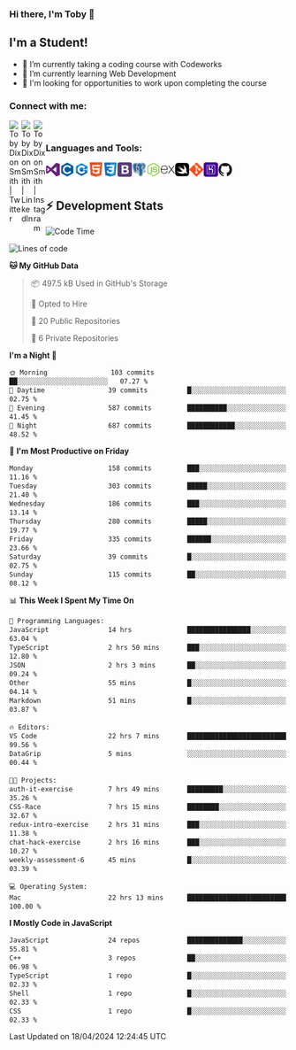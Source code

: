 ### Hi there, I'm Toby 👋

## I'm a Student!
- 🔭 I’m currently taking a coding course with Codeworks
- 🌱 I’m currently learning Web Development
- 💬 I'm looking for opportunities to work upon completing the course

### Connect with me:

[<img align="left" alt="Toby Dixon Smith | Twitter" width="22px" src="https://cdn.jsdelivr.net/npm/simple-icons@v3/icons/twitter.svg" />][twitter]
[<img align="left" alt="Toby Dixon Smith | LinkedIn" width="22px" src="https://cdn.jsdelivr.net/npm/simple-icons@v3/icons/linkedin.svg" />][linkedin]
[<img align="left" alt="Toby Dixon Smith | Instagram" width="22px" src="https://cdn.jsdelivr.net/npm/simple-icons@v3/icons/instagram.svg" />][instagram]

[twitter]: https://twitter.com/TobyDixonSmith1
[instagram]: https://www.instagram.com/toby_ds1/
[linkedin]: https://www.linkedin.com/in/toby-dixon-smith-4734331a3/

<br />

### Languages and Tools:

<img align="left" alt="Visual Studio Code" title="Visual Studio Code" width="26px" src="logos/visualstudio.png" />
<img align="left" alt="C" title="C" width="26px" src="logos/c.png" />
<img align="left" alt="C++" title="C++" width="26px" src="logos/c-plus.png" />
<img align="left" alt="HTML5" title="HTML 5" width="26px" src="logos/html.png" />
<img align="left" alt="CSS3" title="CSS 3" width="26px" src="logos/css3.png" />
<img align="left" alt="BootStrap" title="BootStrap" width="26px" src="logos/bootstrap.png" />
<img align="left" alt="PostgresSQL" title="PostgresSPQ" width="26px" src="logos/postgresql.png" />
<img align="left" alt="Node JS" title="Node JS" width="26px" src="logos/node-js.png" />
<img align="left" alt="Express" title="Express" width="26px" src="logos/express.png" />
<img align="left" alt="Swift" title="Swift" width="26px" src="logos/swift.png" />
<img align="left" alt="Git" title="Git" width="26px" src="logos/git.png" />
<img align="left" alt="Heroku" title="Heroku" width="26px" src="logos/heroku.png" />
<img align="left" alt="GitHub" title="GitHub" width="26px" src="logos/github.png" />
<br />
<br />

## :zap: Development Stats

<!--START_SECTION:waka-->
![Code Time](http://img.shields.io/badge/Code%20Time-423%20hrs%2021%20mins-blue)

![Lines of code](https://img.shields.io/badge/From%20Hello%20World%20I%27ve%20Written-1.6%20million%20lines%20of%20code-blue)

**🐱 My GitHub Data** 

> 📦 497.5 kB Used in GitHub's Storage 
 > 
> 💼 Opted to Hire
 > 
> 📜 20 Public Repositories 
 > 
> 🔑 6 Private Repositories 
 > 
**I'm a Night 🦉** 

```text
🌞 Morning                103 commits         ██░░░░░░░░░░░░░░░░░░░░░░░   07.27 % 
🌆 Daytime                39 commits          █░░░░░░░░░░░░░░░░░░░░░░░░   02.75 % 
🌃 Evening                587 commits         ██████████░░░░░░░░░░░░░░░   41.45 % 
🌙 Night                  687 commits         ████████████░░░░░░░░░░░░░   48.52 % 
```
📅 **I'm Most Productive on Friday** 

```text
Monday                   158 commits         ███░░░░░░░░░░░░░░░░░░░░░░   11.16 % 
Tuesday                  303 commits         █████░░░░░░░░░░░░░░░░░░░░   21.40 % 
Wednesday                186 commits         ███░░░░░░░░░░░░░░░░░░░░░░   13.14 % 
Thursday                 280 commits         █████░░░░░░░░░░░░░░░░░░░░   19.77 % 
Friday                   335 commits         ██████░░░░░░░░░░░░░░░░░░░   23.66 % 
Saturday                 39 commits          █░░░░░░░░░░░░░░░░░░░░░░░░   02.75 % 
Sunday                   115 commits         ██░░░░░░░░░░░░░░░░░░░░░░░   08.12 % 
```


📊 **This Week I Spent My Time On** 

```text
💬 Programming Languages: 
JavaScript               14 hrs              ████████████████░░░░░░░░░   63.04 % 
TypeScript               2 hrs 50 mins       ███░░░░░░░░░░░░░░░░░░░░░░   12.80 % 
JSON                     2 hrs 3 mins        ██░░░░░░░░░░░░░░░░░░░░░░░   09.24 % 
Other                    55 mins             █░░░░░░░░░░░░░░░░░░░░░░░░   04.14 % 
Markdown                 51 mins             █░░░░░░░░░░░░░░░░░░░░░░░░   03.87 % 

🔥 Editors: 
VS Code                  22 hrs 7 mins       █████████████████████████   99.56 % 
DataGrip                 5 mins              ░░░░░░░░░░░░░░░░░░░░░░░░░   00.44 % 

🐱‍💻 Projects: 
auth-it-exercise         7 hrs 49 mins       █████████░░░░░░░░░░░░░░░░   35.26 % 
CSS-Race                 7 hrs 15 mins       ████████░░░░░░░░░░░░░░░░░   32.67 % 
redux-intro-exercise     2 hrs 31 mins       ███░░░░░░░░░░░░░░░░░░░░░░   11.38 % 
chat-hack-exercise       2 hrs 16 mins       ███░░░░░░░░░░░░░░░░░░░░░░   10.27 % 
weekly-assessment-6      45 mins             █░░░░░░░░░░░░░░░░░░░░░░░░   03.39 % 

💻 Operating System: 
Mac                      22 hrs 13 mins      █████████████████████████   100.00 % 
```

**I Mostly Code in JavaScript** 

```text
JavaScript               24 repos            ██████████████░░░░░░░░░░░   55.81 % 
C++                      3 repos             ██░░░░░░░░░░░░░░░░░░░░░░░   06.98 % 
TypeScript               1 repo              █░░░░░░░░░░░░░░░░░░░░░░░░   02.33 % 
Shell                    1 repo              █░░░░░░░░░░░░░░░░░░░░░░░░   02.33 % 
CSS                      1 repo              █░░░░░░░░░░░░░░░░░░░░░░░░   02.33 % 
```




 Last Updated on 18/04/2024 12:24:45 UTC
<!--END_SECTION:waka-->
